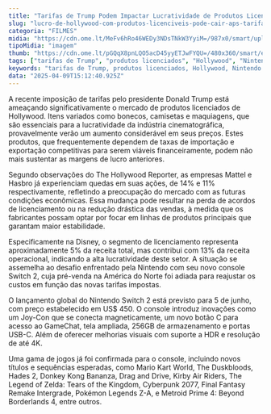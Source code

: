 ```yaml
---
title: "Tarifas de Trump Podem Impactar Lucratividade de Produtos Licenciados de Hollywood"
slug: "lucro-de-hollywood-com-produtos-licenciveis-pode-cair-aps-tarifas-de-trump"
categoria: "FILMES"
midia: "https://cdn.ome.lt/MeFv6hRo46WEDy3NDsTNkW3YyiM=/987x0/smart/uploads/conteudo/fotos/OMELETE_CAPA_-_2025-04-09T115700.082.png"
tipoMidia: "imagem"
thumb: "https://cdn.ome.lt/pGQqX8pnLQO5acD45yyETJwFYQU=/480x360/smart/extras/conteudos/omelete_THUMB_-_2025-04-09T115757.512.png"
tags: ["tarifas de Trump", "produtos licenciados", "Hollywood", "Nintendo Switch 2", "indústria cinematográfica", "aumento de preços", "mercado de brinquedos", "jogos para console"]
keywords: "tarifas de Trump, produtos licenciados, Hollywood, Nintendo Switch 2, indústria cinematográfica, aumento de preços, mercado de brinquedos, jogos para console"
data: "2025-04-09T15:12:40.925Z"
---
```


A recente imposição de tarifas pelo presidente Donald Trump está ameaçando significativamente o mercado de produtos licenciados de Hollywood. Itens variados como bonecos, camisetas e maquiagens, que são essenciais para a lucratividade da indústria cinematográfica, provavelmente verão um aumento considerável em seus preços. Estes produtos, que frequentemente dependem de taxas de importação e exportação competitivas para serem viáveis financeiramente, podem não mais sustentar as margens de lucro anteriores.

Segundo observações do The Hollywood Reporter, as empresas Mattel e Hasbro já experienciam quedas em suas ações, de 14% e 11% respectivamente, refletindo a preocupação do mercado com as futuras condições econômicas. Essa mudança pode resultar na perda de acordos de licenciamento ou na redução drástica das vendas, à medida que os fabricantes possam optar por focar em linhas de produtos principais que garantam maior estabilidade.

Especificamente na Disney, o segmento de licenciamento representa aproximadamente 5% da receita total, mas contribui com 13% da receita operacional, indicando a alta lucratividade deste setor. A situação se assemelha ao desafio enfrentado pela Nintendo com seu novo console Switch 2, cuja pré-venda na América do Norte foi adiada para reajustar os custos em função das novas tarifas impostas.

O lançamento global do Nintendo Switch 2 está previsto para 5 de junho, com preço estabelecido em US$ 450. O console introduz inovações como um Joy-Con que se conecta magneticamente, um novo botão C para acesso ao GameChat, tela ampliada, 256GB de armazenamento e portas USB-C. Além de oferecer melhorias visuais com suporte a HDR e resolução de até 4K.

Uma gama de jogos já foi confirmada para o console, incluindo novos títulos e sequências esperadas, como Mario Kart World, The Duskbloods, Hades 2, Donkey Kong Bananza, Drag and Drive, Kirby Air Riders, The Legend of Zelda: Tears of the Kingdom, Cyberpunk 2077, Final Fantasy Remake Intergrade, Pokémon Legends Z-A, e Metroid Prime 4: Beyond Borderlands 4, entre outros.